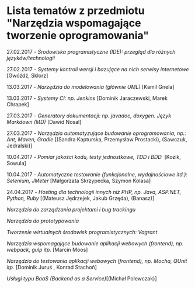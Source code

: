 # Lista tematów z przedmiotu "Narzędzia wspomagające tworzenie oprogramowania"

27.02.2017 - *Środowiska programistyczne (IDE): przegląd dla różnych języków/technologii* 

27.02.2017 - *Systemy kontroli wersji i bazujące na nich serwisy internetowe* [Gwóźdź, Sklorz]

13.03.2017 - *Narzędzia do modelowania (głównie UML)* [Kamil Gnela]

13.03.2017 - *Systemy CI: np. Jenkins* [Dominik Jaraczewski, Marek Chrapek]

27.03.2017 - *Generatory dokumentacji: np. javadoc, doxygen. Język Markdown (MD)*  [Dawid Nosal]

27.03.2017 - *Narzędzia automatyzujące budowanie oprogramowania, np.: Ant, Maven, Gradle* [(Sandra Kapturska, Przemysław Prostacki), (Sawczuk, Jedralski)]

10.04.2017 - *Pomiar jakości kodu, testy jednostkowe, TDD i BDD*  [Kozik, Sowula]

10.04.2017 - *Automatyczne testowanie (funkcjonalne, wydajnościowe itd.): Selenium, JMeter* [Małgorzata Skrzypecka, Szymon Kolasa]

24.04.2017 - *Hosting dla technologii innych niż PHP, np. Java, ASP.NET, Python, Ruby* [(Mateusz Jędrzejek, Jakub Grzęda), (Banasz)]

*Narzędzia do zarządzania projektami i bug trackingu*

*Narzędzia do prototypowania*

*Tworzenie wirtualnych środowisk programistycznych: Vagrant*

*Narzędzia wspomagające budowanie aplikacji webowych (frontend), np. webpack, gulp itp.* [Marcin Moos]

*Narzędzia do testowania aplikacji webowych (frontend), np. Mocha, QUnit itp.* [Dominik Juruś , Konrad Stachoń] 

*Usługi typu BaaS (Backend as a Service)*[(Michał Polewczak)]


